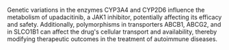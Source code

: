 Genetic variations in the enzymes CYP3A4 and CYP2D6 influence the metabolism of upadacitinib, a JAK1 inhibitor, potentially affecting its efficacy and safety. Additionally, polymorphisms in transporters ABCB1, ABCG2, and in SLCO1B1 can affect the drug's cellular transport and availability, thereby modifying therapeutic outcomes in the treatment of autoimmune diseases.